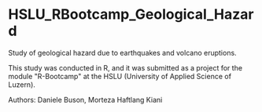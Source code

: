 # HSLU_RBootcamp_Geological_Hazard
Study of geological hazard due to earthquakes and volcano eruptions. 

This study was conducted in R, and it was submitted as a project for the module "R-Bootcamp" at the HSLU (University of Applied Science of Luzern).

Authors: Daniele Buson, Morteza Haftlang Kiani
